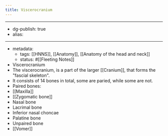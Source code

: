 ```yaml
---
title: Viscerocranium
---
```


- --
- dg-publish: true
- alias:
- --
- metadata:
	- tags: [[HNNS]], [[Anatomy]], [[Anatomy of the head and neck]]
	- status: #[[Fleeting Notes]]
- Viscerocranium
- The viscerocranium, is a part of the larger [[Cranium]], that forms the "fascial skeleton".
- It consists of 14 bones in total, some are paried, while some are not.
- Paired bones:
- [[Maxilla]]
- [[Zygomatic bone]]
- Nasal bone
- Lacrimal bone
- Inferior nasal choncae
- Palatine bone
- Unpaired bone
- [[Vomer]]
